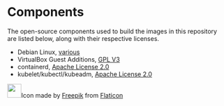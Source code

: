 # Components

The open-source components used to build the images in this repository are listed below, along with their respective licenses.

- Debian Linux, [various](https://www.debian.org/legal/licenses/)
- VirtualBox Guest Additions, [GPL V3](https://www.virtualbox.org/wiki/GPLv3)
- containerd, [Apache License 2.0](https://github.com/containerd/containerd/blob/main/LICENSE)
- kubelet/kubectl/kubeadm, [Apache License 2.0](https://github.com/kubernetes/kubernetes/blob/master/LICENSE)

<img src="https://github.com/kuttiproject/driver-vbox-images/blob/main/attachments/icon/kutta.png?raw=true" width="32" height="32" />Icon made by [Freepik](https://www.freepik.com) from [Flaticon](http://www.flaticon.com)
